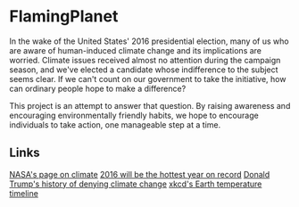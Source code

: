 # FlamingPlanet

In the wake of the United States' 2016 presidential election, many of us who are aware of human-induced climate change and its implications are worried.  Climate issues received almost no attention during the campaign season, and we've elected a candidate whose indifference to the subject seems clear.  If we can't count on our government to take the initiative, how can ordinary people hope to make a difference?

This project is an attempt to answer that question.  By raising awareness and encouraging environmentally friendly habits, we hope to encourage individuals to take action, one manageable step at a time.

## Links
[NASA's page on climate](http://climate.nasa.gov/ "Yes, climate change is real")
[2016 will be the hottest year on record](https://www.theguardian.com/environment/2016/oct/18/2016-locked-into-being-hottest-year-on-record-nasa-says)
[Donald Trump's history of denying climate change](https://www.washingtonpost.com/news/the-fix/wp/2016/09/27/a-brief-history-of-donald-trumps-denialist-position-on-climate-change/)
[xkcd's Earth temperature timeline](https://xkcd.com/1732/ "For those who prefer pictures")

